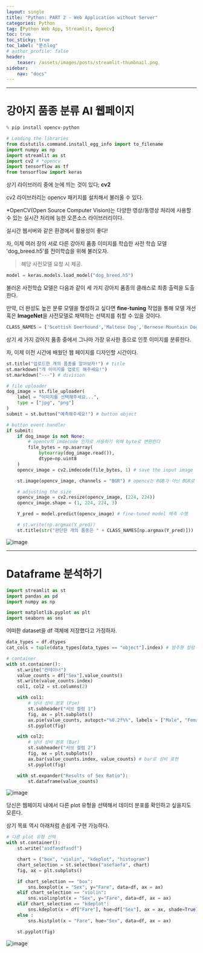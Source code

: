 ```yaml
---
layout: single
title: "Python: PART 2 - Web Application without Server"
categories: Python
tag: [Python Web App, Streamlit, Opencv]
toc: true
toc_sticky: true
toc_label: "쭌스log"
# author_profile: false
header:
    teaser: /assets/images/posts/streamlit-thumbnail.png
sidebar:
    nav: "docs"
---
```


****
# 강아지 품종 분류 AI 웹페이지

```python
% pip install opencv-python
```

```python
# Loading the libraries
from distutils.command.install_egg_info import to_filename
import numpy as np
import streamlit as st
import cv2 # *opencv
import tensorflow as tf
from tensorflow import keras
```

상기 라이브러리 중에 눈에 띄는 것이 있다; **cv2**

cv2 라이브러리는 opencv 패키지를 설치해서 불러올 수 있다.

*OpenCV(Open Source Computer Vision)는 다양한 영상/동영상 처리에 사용할 수 있는 실시간 처리에 능한 오픈소스 라이브러리이다.

실시간 웹서버와 같은 환경에서 활용성이 좋다!

자, 이제 여러 장의 서로 다른 강아지 품종 이미지를 학습한 사전 학습 모델 'dog_breed.h5'를 전이학습을 위해 불러오자.

> 해당 사전모델 요청 시 제공.

```python
model = keras.models.load_model("dog_breed.h5")
```

불러온 사전학습 모델은 다음과 같이 세 가지 강아지 품종의 클래스로 최종 출력을 도출한다.

만약, 더 완성도 높은 분류 모델을 형성하고 싶다면 **fine-tuning** 작업을 통해 모델 개선 혹은 **ImageNet**을 사전모델로 채택하는 선택지를 취할 수 있을 것이다.

```python
CLASS_NAMES = ['Scottish Deerhound','Maltese Dog','Bernese Mountain Dog']
```

상기 세 가지 강아지 품종 중에서 그나마 가장 유사한 종으로 인풋 이미지를 분류한다.

자, 이제 이전 시간에 배웠던 웹 페이지를 디자인할 시간이다.

```python
st.title("업로드한 개의 품종를 알아보자!") # title
st.markdown("개 이미지를 업로드 해주세요!")
st.markdown("---") # division

# file uploader
dog_image = st.file_uploader(
    label = "이미지를 선택해주세요...", 
    type = ["jpg", "png"]
)
submit = st.button("예측해주세요!") # button object
```

```python
# button event handler
if submit:
    if dog_image is not None:
        # opencv의 imdecode 인자로 사용하기 위해 byte로 변환한다
        file_bytes = np.asarray(
            bytearray(dog_image.read()), 
            dtype=np.uint8
    )
    opencv_image = cv2.imdecode(file_bytes, 1) # save the input image

    st.image(opencv_image, channels = "BGR") # opencv는 RGB가 아닌 BGR로 포맷을 저장한다

    # adjusting the size
    opencv_image = cv2.resize(opencv_image, (224, 224))
    opencv_image.shape = (1, 224, 224, 3)

    Y_pred = model.predict(opencv_image) # fine-tuned model 예측 수행

    # st.write(np.argmax(Y_pred))
    st.title(str("판단한 개의 품종은 " + CLASS_NAMES[np.argmax(Y_pred)]))
```

![image](https://user-images.githubusercontent.com/39285147/184471368-46e7b321-db37-41d1-acd6-717e9478f320.png)


****
# Dataframe 분석하기

```python
import streamlit as st
import pandas as pd
import numpy as np

import matplotlib.pyplot as plt
import seaborn as sns
```

어떠한 dataset을 df 객체에 저장했다고 가정하자.

```python
data_types = df.dtypes
cat_cols = tuple(data_types[data_types == "object"].index) # 범주형 컬럼 저장
```

```python
# container
with st.container():
    st.write("컨테이너")
    value_counts = df["Sex"].value_counts()
    st.write(value_counts.index)
    col1, col2 = st.columns(2)

    with col1:
        # 남녀 성비 분포 (Pie)
        st.subheader("서브 컬럼 1")
        fig, ax = plt.subplots()
        ax.pie(value_counts, autopct="%0.2f%%", labels = ["Male", "Female"]) # 원형으로 성비 표현
        st.pyplot(fig)

    with col2:
        # 남녀 성비 분포 (Bar)
        st.subheader("서브 컬럼 2")
        fig, ax = plt.subplots()
        ax.bar(value_counts.index, value_counts) # bar로 성비 표현
        st.pyplot(fig)

    with st.expander("Results of Sex Ratio"):
        st.dataframe(value_counts)
```

![image](https://user-images.githubusercontent.com/39285147/184472017-70a9dc48-5908-4104-9d56-167c49260c7f.png)


당신은 웹페이지 내에서 다른 plot 유형을 선택해서 데이터 분포를 확인하고 싶을지도 모른다.

상기 목표 역시 아래처럼 손쉽게 구현 가능하다.

```python
# 다른 plot 유형 선택
with st.container():
    st.write("asdfasdfasdf")

    chart = ("box", "violin", "kdeplot", "histogram")
    chart_selection = st.selectbox("asefaefa", chart)
    fig, ax = plt.subplots()

    if chart_selection == "box":
        sns.boxplot(x = "Sex", y="Fare", data=df, ax = ax)
    elif chart_selection == "violin":
        sns.violinplot(x = "Sex", y="Fare", data=df, ax = ax)
    elif chart_selection == "kdeplot":
        sns.kdeplot(x = df["Fare"], hue=df["Sex"], ax = ax, shade=True)
    else :
        sns.histplot(x = "Fare", hue="Sex", data=df, ax = ax)

    st.pyplot(fig)
```

![image](https://user-images.githubusercontent.com/39285147/184472175-c98abfb5-55c4-4af4-a688-521659032de1.png)

